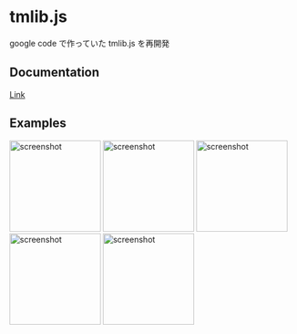# tmlib.js

google code で作っていた tmlib.js を再開発

## Documentation

[Link](http://storage.tmlife.net/libs/tmlib.js/docs/index.html)

## Examples

<a href="http://storage.tmlife.net/libs/tmlib.js/examples/shooting/"><img alt="screenshot" width="160" src="http://img716.imageshack.us/img716/1681/8428cff83e0d47619b7a893.png" /></a>
<a href="http://storage.tmlife.net/libs/tmlib.js/examples/circle-collision/"><img alt="screenshot" width="160" src="http://img560.imageshack.us/img560/540/701ebc8b122442fe927b54a.png" /></a>
<a href="http://storage.tmlife.net/libs/tmlib.js/examples/piano/"><img alt="screenshot" width="160" src="http://img23.imageshack.us/img23/9225/cdb3f6596fc240a182a852f.png" /></a>
<a href="http://storage.tmlife.net/libs/tmlib.js/examples/magic-square/"><img alt="screenshot" width="160" src="http://storage.tmlife.net/libs/tmlib.js/examples/magic-square/icon.png" /></a>
<a href="http://storage.tmlife.net/libs/tmlib.js/examples/shooting/"><img alt="screenshot" width="160" src="" /></a>

